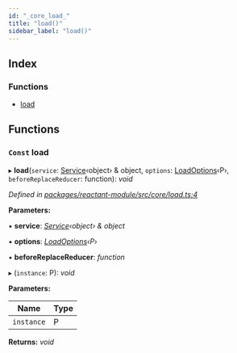 ```yaml
---
id: "_core_load_"
title: "load()"
sidebar_label: "load()"
---
```


## Index

### Functions

* [load](_core_load_.md#const-load)

## Functions

### `Const` load

▸ **load**(`service`: [Service](../interfaces/_interfaces_.service.md)‹object› & object, `options`: [LoadOptions](../interfaces/_interfaces_.loadoptions.md)‹P›, `beforeReplaceReducer`: function): *void*

*Defined in [packages/reactant-module/src/core/load.ts:4](https://github.com/unadlib/reactant/blob/9277266/packages/reactant-module/src/core/load.ts#L4)*

**Parameters:**

▪ **service**: *[Service](../interfaces/_interfaces_.service.md)‹object› & object*

▪ **options**: *[LoadOptions](../interfaces/_interfaces_.loadoptions.md)‹P›*

▪ **beforeReplaceReducer**: *function*

▸ (`instance`: P): *void*

**Parameters:**

Name | Type |
------ | ------ |
`instance` | P |

**Returns:** *void*
